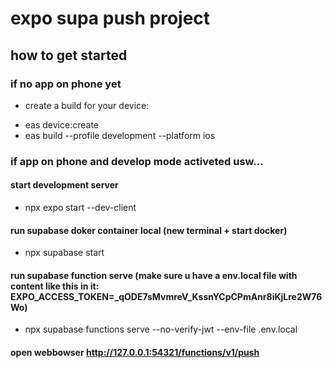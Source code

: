 # expo supa push project
## how to get started
### if no app on phone yet
* create a build for your device:
- eas device:create
- eas build --profile development --platform ios

### if app on phone and develop mode activeted usw...
#### start development server
- npx expo start --dev-client

#### run supabase doker container local (new terminal + start docker)
- npx supabase start

#### run supabase function serve (make sure u have a env.local file with content like this in it: EXPO_ACCESS_TOKEN=_qODE7sMvmreV_KssnYCpCPmAnr8iKjLre2W76Wo)
- npx supabase functions serve --no-verify-jwt --env-file .env.local

#### open webbowser http://127.0.0.1:54321/functions/v1/push